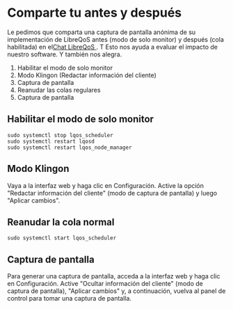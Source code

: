 # Comparte tu antes y después

Le pedimos que comparta una captura de pantalla anónima de su implementación de LibreQoS antes (modo de solo monitor) y después (cola habilitada) en el[Chat LibreQoS ](https://chat.libreqos.io/join/fvu3cerayyaumo377xwvpev6/). T
Esto nos ayuda a evaluar el impacto de nuestro software. Y también nos alegra.

1. Habilitar el modo de solo monitor
2. Modo Klingon (Redactar información del cliente)
3. Captura de pantalla
4. Reanudar las colas regulares
5. Captura de pantalla

## Habilitar el modo de solo monitor

```shell
sudo systemctl stop lqos_scheduler
sudo systemctl restart lqosd
sudo systemctl restart lqos_node_manager
```

## Modo Klingon 

Vaya a la interfaz web y haga clic en Configuración. Active la opción "Redactar información del cliente" (modo de captura de pantalla) y luego "Aplicar cambios".

## Reanudar la cola normal

```shell
sudo systemctl start lqos_scheduler
```

## Captura de pantalla

Para generar una captura de pantalla, acceda a la interfaz web y haga clic en Configuración. Active "Ocultar información del cliente" (modo de captura de pantalla), "Aplicar cambios" y, a continuación, vuelva al panel de control para tomar una captura de pantalla.

